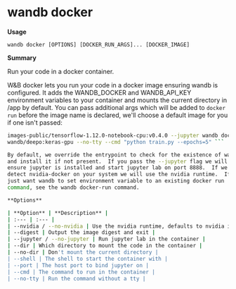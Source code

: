 # wandb docker

**Usage**

`wandb docker [OPTIONS] [DOCKER_RUN_ARGS]... [DOCKER_IMAGE]`

**Summary**

Run your code in a docker container.

W&B docker lets you run your code in a docker image ensuring wandb is
configured. It adds the WANDB_DOCKER and WANDB_API_KEY environment variables
to your container and mounts the current directory in /app by default.  You
can pass additional args which will be added to `docker run` before the
image name is declared, we'll choose a default image for you if one isn't
passed:

```sh wandb docker -v /mnt/dataset:/app/data wandb docker gcr.io/kubeflow-
images-public/tensorflow-1.12.0-notebook-cpu:v0.4.0 --jupyter wandb docker
wandb/deepo:keras-gpu --no-tty --cmd "python train.py --epochs=5" ```

By default, we override the entrypoint to check for the existence of wandb
and install it if not present.  If you pass the --jupyter flag we will
ensure jupyter is installed and start jupyter lab on port 8888.  If we
detect nvidia-docker on your system we will use the nvidia runtime.  If you
just want wandb to set environment variable to an existing docker run
command, see the wandb docker-run command.

**Options**

| **Option** | **Description** |
| :--- | :--- |
| --nvidia / --no-nvidia | Use the nvidia runtime, defaults to nvidia if   nvidia-docker is present |
| --digest | Output the image digest and exit |
| --jupyter / --no-jupyter | Run jupyter lab in the container |
| --dir | Which directory to mount the code in the container |
| --no-dir | Don't mount the current directory |
| --shell | The shell to start the container with |
| --port | The host port to bind jupyter on |
| --cmd | The command to run in the container |
| --no-tty | Run the command without a tty |

